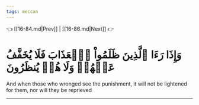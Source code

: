 ```yaml
---
tags: meccan
---
```


👈 [[16-84.md|Prev]] | [[16-86.md|Next]] 👉

# وَإِذَا رَءَا ٱلَّذِينَ ظَلَمُواْ ٱلۡعَذَابَ فَلَا يُخَفَّفُ عَنۡهُمۡ وَلَا هُمۡ يُنظَرُونَ

And when those who wronged see the punishment, it will not be lightened for them, nor will they be reprieved

---

